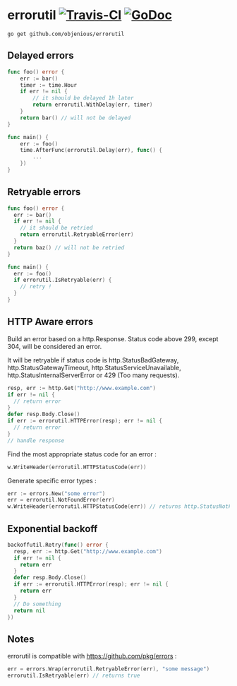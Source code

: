 # errorutil [![Travis-CI](https://travis-ci.org/objenious/errorutil.svg)](https://travis-ci.org/objenious/errorutil)  [![GoDoc](https://godoc.org/github.com/objenious/errorutil?status.svg)](http://godoc.org/github.com/objenious/errorutil)

`go get github.com/objenious/errorutil`

## Delayed errors

```go
func foo() error {
	err := bar()
	timer := time.Hour
	if err != nil {
		// it should be delayed 1h later
		return errorutil.WithDelay(err, timer) 
	}
	return bar() // will not be delayed
}

func main() {
	err := foo()
	time.AfterFunc(errorutil.Delay(err), func() {
		...
	})
}
```

## Retryable errors

```go
func foo() error {
  err := bar()
  if err != nil {
    // it should be retried
    return errorutil.RetryableError(err)
  }
  return baz() // will not be retried
}

func main() {
  err := foo()
  if errorutil.IsRetryable(err) {
    // retry !
  }
}
```

## HTTP Aware errors

Build an error based on a http.Response. Status code above 299, except 304, will be considered an error.

It will be retryable if status code is http.StatusBadGateway, http.StatusGatewayTimeout, http.StatusServiceUnavailable, http.StatusInternalServerError or 429 (Too many requests).

```go
resp, err := http.Get("http://www.example.com")
if err != nil {
  // return error
}
defer resp.Body.Close()
if err := errorutil.HTTPError(resp); err != nil {
  // return error
}
// handle response
```

Find the most appropriate status code for an error :

```go
w.WriteHeader(errorutil.HTTPStatusCode(err))
```

Generate specific error types :

```go
err := errors.New("some error")
err = errorutil.NotFoundError(err)
w.WriteHeader(errorutil.HTTPStatusCode(err)) // returns http.StatusNotFound
```
## Exponential backoff

```go
backoffutil.Retry(func() error {
  resp, err := http.Get("http://www.example.com")
  if err != nil {
    return err
  }
  defer resp.Body.Close()
  if err := errorutil.HTTPError(resp); err != nil {
    return err
  }
  // Do something
  return nil
})
```

## Notes

errorutil is compatible with https://github.com/pkg/errors :

```go
err = errors.Wrap(errorutil.RetryableError(err), "some message")
errorutil.IsRetryable(err) // returns true
```
